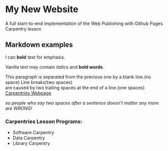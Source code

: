 # My New Website
A full start-to-end implementation of the Web Publishing with Github Pages Carpentry lesson

## Markdown examples
I can **bold** text for emphasis.

Vanilla text may contain *italics* and **bold words**.

This paragraph is separated from the previous one by a blank line.(no space)
Line breaks(two spaces)  
are caused by two trailing spaces at the end of a line.(one spaces) 
[Carpentries Webpage](https://carpentries.org/)

*so people who say two spaces after a sentence doesn't matter any more are WRONG!*

### Carpentries Lesson Programs:
- Software Carpentry
- Data Carpentry
- Library Carpentry
